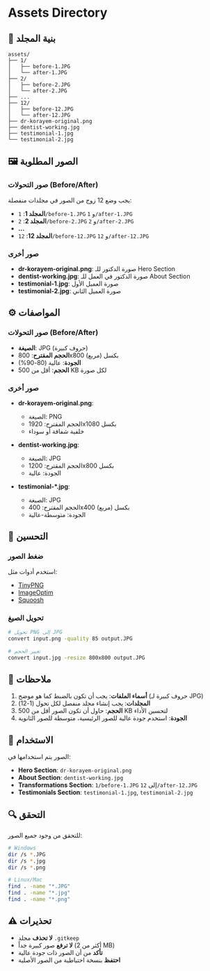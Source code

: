 # Assets Directory

## 📁 بنية المجلد

```
assets/
├── 1/
│   ├── before-1.JPG
│   └── after-1.JPG
├── 2/
│   ├── before-2.JPG
│   └── after-2.JPG
├── ...
├── 12/
│   ├── before-12.JPG
│   └── after-12.JPG
├── dr-korayem-original.png
├── dentist-working.jpg
├── testimonial-1.jpg
└── testimonial-2.jpg
```

## 🖼️ الصور المطلوبة

### صور التحولات (Before/After)

يجب وضع 12 زوج من الصور في مجلدات منفصلة:

- **المجلد 1**: `1/before-1.JPG` و `1/after-1.JPG`
- **المجلد 2**: `2/before-2.JPG` و `2/after-2.JPG`
- **...**
- **المجلد 12**: `12/before-12.JPG` و `12/after-12.JPG`

### صور أخرى

- **dr-korayem-original.png**: صورة الدكتور للـ Hero Section
- **dentist-working.jpg**: صورة الدكتور في العمل للـ About Section
- **testimonial-1.jpg**: صورة العميل الأول
- **testimonial-2.jpg**: صورة العميل الثاني

## ⚙️ المواصفات

### صور التحولات (Before/After)

- **الصيغة**: JPG (حروف كبيرة)
- **الحجم المقترح**: 800x800 بكسل (مربع)
- **الجودة**: عالية (80-90%)
- **الحجم**: أقل من 500 KB لكل صورة

### صور أخرى

- **dr-korayem-original.png**:
    - الصيغة: PNG
    - الحجم المقترح: 1920x1080 بكسل
    - خلفية شفافة أو سوداء

- **dentist-working.jpg**:
    - الصيغة: JPG
    - الحجم المقترح: 1200x800 بكسل
    - الجودة: عالية

- **testimonial-\*.jpg**:
    - الصيغة: JPG
    - الحجم المقترح: 400x400 بكسل (مربع)
    - الجودة: متوسطة-عالية

## 🔧 التحسين

### ضغط الصور

استخدم أدوات مثل:

- [TinyPNG](https://tinypng.com/)
- [ImageOptim](https://imageoptim.com/)
- [Squoosh](https://squoosh.app/)

### تحويل الصيغ

```bash
# تحويل PNG إلى JPG
convert input.png -quality 85 output.JPG

# تغيير الحجم
convert input.jpg -resize 800x800 output.JPG
```

## 📝 ملاحظات

1. **أسماء الملفات**: يجب أن تكون بالضبط كما هو موضح (حروف كبيرة لـ JPG)
2. **المجلدات**: يجب إنشاء مجلد منفصل لكل تحول (1-12)
3. **الحجم**: حاول أن تكون الصور أقل من 500 KB لتحسين الأداء
4. **الجودة**: استخدم جودة عالية للصور الرئيسية، متوسطة للصور الثانوية

## 🚀 الاستخدام

الصور يتم استخدامها في:

- **Hero Section**: `dr-korayem-original.png`
- **About Section**: `dentist-working.jpg`
- **Transformations Section**: `1/before-1.JPG` إلى `12/after-12.JPG`
- **Testimonials Section**: `testimonial-1.jpg`, `testimonial-2.jpg`

## 🔍 التحقق

للتحقق من وجود جميع الصور:

```bash
# Windows
dir /s *.JPG
dir /s *.jpg
dir /s *.png

# Linux/Mac
find . -name "*.JPG"
find . -name "*.jpg"
find . -name "*.png"
```

## ⚠️ تحذيرات

- **لا تحذف** مجلد `.gitkeep`
- **لا ترفع** صور كبيرة جداً (أكثر من 2 MB)
- **تأكد** من أن الصور ذات جودة عالية
- **احتفظ** بنسخة احتياطية من الصور الأصلية

